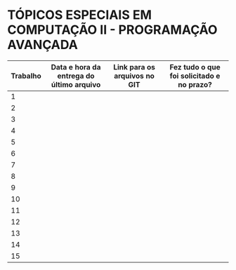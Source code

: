 # TÓPICOS ESPECIAIS EM COMPUTAÇÃO II - PROGRAMAÇÃO AVANÇADA

| Trabalho  | Data e hora da entrega do último arquivo | Link para os arquivos no GIT | Fez tudo o que foi solicitado e no prazo? |
| ------------- | ------------- | ------------- | ------------- |
| 1 |
| 2 |
| 3 |
| 4 |
| 5 |
| 6 |
| 7 |
| 8 |
| 9 |
| 10 |
| 11 |
| 12 |
| 13 |
| 14 |
| 15 |

